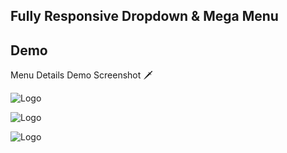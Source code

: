 ## Fully Responsive Dropdown & Mega Menu

## Demo

Menu Details Demo Screenshot 🗡

![Logo](https://i.ibb.co/f9XQpv0/screely-1670309208172.png)

![Logo](https://i.ibb.co/vw9kRnx/screely-1670309430841.png)

![Logo](https://i.ibb.co/d0GWhV8/screely-1670309450868.png)
